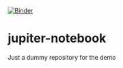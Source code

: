 [![Binder](https://binder.fedcloud-tf.fedcloud.eu/badge_logo.svg)](https://binder.fedcloud-tf.fedcloud.eu/v2/zenodo/10.5281/zenodo.3463126/)

# jupiter-notebook
Just a dummy repository for the demo
